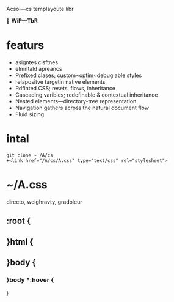 Acsoi—cs templayoute libr

:no_entry_sign: **WiP—TbR**

# featurs

* asigntes clsftnes
* elmntald apreancs
* Prefixed clases; custom~optim~debug·able styles
* relapositve targetin native elements
* Rdfinted CSS; resets, flows, inheritance
* Cascading varibles; redefinable & contextual inheritance
* Nested elements—directory-tree representation
* Navigation gathers across the natural document flow
* Fluid sizing

# intal

```
git clone ~ /A/cs
+<link href="/A/cs/A.css" type="text/css" rel="stylesheet">
```

# ~/A.css

directo, weighravty, gradoleur

## :root {
## }html {
## }body {
### }body *:hover {
}